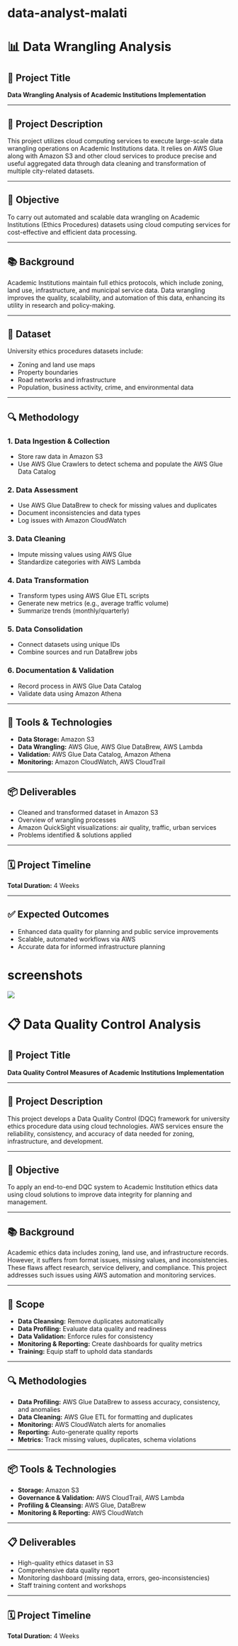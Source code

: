 # data-analyst-malati
# 📊 Data Wrangling Analysis

## 📌 Project Title
**Data Wrangling Analysis of Academic Institutions Implementation**

---

## 📝 Project Description
This project utilizes cloud computing services to execute large-scale data wrangling operations on Academic Institutions data. It relies on AWS Glue along with Amazon S3 and other cloud services to produce precise and useful aggregated data through data cleaning and transformation of multiple city-related datasets.

---

## 🎯 Objective
To carry out automated and scalable data wrangling on Academic Institutions (Ethics Procedures) datasets using cloud computing services for cost-effective and efficient data processing.

---

## 📚 Background
Academic Institutions maintain full ethics protocols, which include zoning, land use, infrastructure, and municipal service data. Data wrangling improves the quality, scalability, and automation of this data, enhancing its utility in research and policy-making.

---

## 🧾 Dataset
University ethics procedures datasets include:
- Zoning and land use maps
- Property boundaries
- Road networks and infrastructure
- Population, business activity, crime, and environmental data

---

## 🔍 Methodology

### 1. Data Ingestion & Collection
- Store raw data in Amazon S3
- Use AWS Glue Crawlers to detect schema and populate the AWS Glue Data Catalog

### 2. Data Assessment
- Use AWS Glue DataBrew to check for missing values and duplicates
- Document inconsistencies and data types
- Log issues with Amazon CloudWatch

### 3. Data Cleaning
- Impute missing values using AWS Glue
- Standardize categories with AWS Lambda

### 4. Data Transformation
- Transform types using AWS Glue ETL scripts
- Generate new metrics (e.g., average traffic volume)
- Summarize trends (monthly/quarterly)

### 5. Data Consolidation
- Connect datasets using unique IDs
- Combine sources and run DataBrew jobs

### 6. Documentation & Validation
- Record process in AWS Glue Data Catalog
- Validate data using Amazon Athena

---

## 🧰 Tools & Technologies
- **Data Storage:** Amazon S3  
- **Data Wrangling:** AWS Glue, AWS Glue DataBrew, AWS Lambda  
- **Validation:** AWS Glue Data Catalog, Amazon Athena  
- **Monitoring:** Amazon CloudWatch, AWS CloudTrail  

---

## 📦 Deliverables
- Cleaned and transformed dataset in Amazon S3  
- Overview of wrangling processes  
- Amazon QuickSight visualizations: air quality, traffic, urban services  
- Problems identified & solutions applied  

---

## 🗓️ Project Timeline
**Total Duration:** 4 Weeks

---

## ✅ Expected Outcomes
- Enhanced data quality for planning and public service improvements  
- Scalable, automated workflows via AWS  
- Accurate data for informed infrastructure planning  

# screenshots
<img src="Picture.12.png">

# 📋 Data Quality Control Analysis

## 📌 Project Title
**Data Quality Control Measures of Academic Institutions Implementation**

---

## 📝 Project Description
This project develops a Data Quality Control (DQC) framework for university ethics procedure data using cloud technologies. AWS services ensure the reliability, consistency, and accuracy of data needed for zoning, infrastructure, and development.

---

## 🎯 Objective
To apply an end-to-end DQC system to Academic Institution ethics data using cloud solutions to improve data integrity for planning and management.

---

## 📚 Background
Academic ethics data includes zoning, land use, and infrastructure records. However, it suffers from format issues, missing values, and inconsistencies. These flaws affect research, service delivery, and compliance. This project addresses such issues using AWS automation and monitoring services.

---

## 🎯 Scope
- **Data Cleansing:** Remove duplicates automatically  
- **Data Profiling:** Evaluate data quality and readiness  
- **Data Validation:** Enforce rules for consistency  
- **Monitoring & Reporting:** Create dashboards for quality metrics  
- **Training:** Equip staff to uphold data standards  

---

## 🔍 Methodologies

- **Data Profiling:** AWS Glue DataBrew to assess accuracy, consistency, and anomalies  
- **Data Cleaning:** AWS Glue ETL for formatting and duplicates  
- **Monitoring:** AWS CloudWatch alerts for anomalies  
- **Reporting:** Auto-generate quality reports  
- **Metrics:** Track missing values, duplicates, schema violations  

---

## 📦 Tools & Technologies

- **Storage:** Amazon S3  
- **Governance & Validation:** AWS CloudTrail, AWS Lambda  
- **Profiling & Cleansing:** AWS Glue, DataBrew  
- **Monitoring & Reporting:** AWS CloudWatch  

---

## 📋 Deliverables
- High-quality ethics dataset in S3  
- Comprehensive data quality report  
- Monitoring dashboard (missing data, errors, geo-inconsistencies)  
- Staff training content and workshops  

---

## 🗓️ Project Timeline
**Total Duration:** 4 Weeks

  
